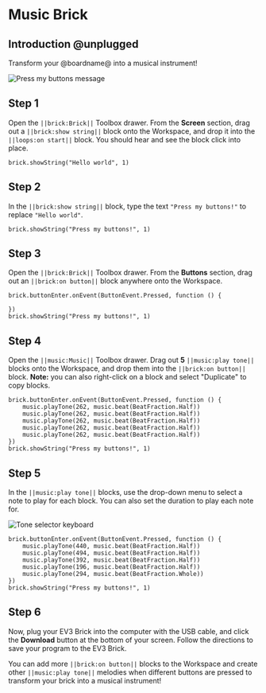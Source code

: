 # Music Brick

## Introduction @unplugged

Transform your @boardname@ into a musical instrument!

![Press my buttons message](/static/tutorials/music-brick/press-my-buttons.png)

## Step 1

Open the `||brick:Brick||` Toolbox drawer. From the **Screen** section, drag out a `||brick:show string||` block onto the Workspace, and drop it into the `||loops:on start||` block. You should hear and see the block click into place.

```blocks
brick.showString("Hello world", 1)
```

## Step 2

In the `||brick:show string||` block, type the text `"Press my buttons!"` to replace `"Hello world"`.

```blocks
brick.showString("Press my buttons!", 1)
```

## Step 3

Open the `||brick:Brick||` Toolbox drawer. From the **Buttons** section, drag out an `||brick:on button||` block anywhere onto the Workspace.

```blocks
brick.buttonEnter.onEvent(ButtonEvent.Pressed, function () {

})
brick.showString("Press my buttons!", 1)
```

## Step 4

Open the `||music:Music||` Toolbox drawer. Drag out **5** `||music:play tone||` blocks onto the Workspace, and drop them into the `||brick:on button||` block. **Note:** you can also right-click on a block and select "Duplicate" to copy blocks.

```blocks
brick.buttonEnter.onEvent(ButtonEvent.Pressed, function () {
    music.playTone(262, music.beat(BeatFraction.Half))
    music.playTone(262, music.beat(BeatFraction.Half))
    music.playTone(262, music.beat(BeatFraction.Half))
    music.playTone(262, music.beat(BeatFraction.Half))
    music.playTone(262, music.beat(BeatFraction.Half))
})
brick.showString("Press my buttons!", 1)
```

## Step 5

In the `||music:play tone||` blocks, use the drop-down menu to select a note to play for each block. You can also set the duration to play each note for.

![Tone selector keyboard](/static/tutorials/music-brick/play-tone-dropdown.png)

```blocks
brick.buttonEnter.onEvent(ButtonEvent.Pressed, function () {
    music.playTone(440, music.beat(BeatFraction.Half))
    music.playTone(494, music.beat(BeatFraction.Half))
    music.playTone(392, music.beat(BeatFraction.Half))
    music.playTone(196, music.beat(BeatFraction.Half))
    music.playTone(294, music.beat(BeatFraction.Whole))
})
brick.showString("Press my buttons!", 1)
```

## Step 6

Now, plug your EV3 Brick into the computer with the USB cable, and click the **Download** button at the bottom of your screen. Follow the directions to save your program to the EV3 Brick.

You can add more `||brick:on button||` blocks to the Workspace and create other `||music:play tone||` melodies when different buttons are pressed to transform your brick into a musical instrument!